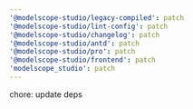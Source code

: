 ```yaml
---
'@modelscope-studio/legacy-compiled': patch
'@modelscope-studio/lint-config': patch
'@modelscope-studio/changelog': patch
'@modelscope-studio/antd': patch
'@modelscope-studio/pro': patch
'@modelscope-studio/frontend': patch
'modelscope_studio': patch
---
```


chore: update deps
